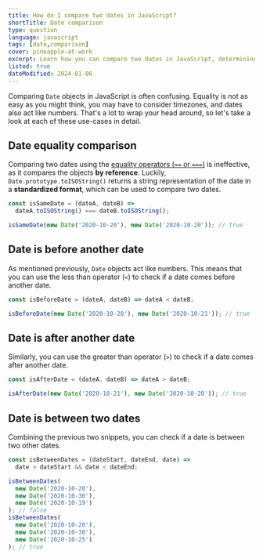 ```yaml
---
title: How do I compare two dates in JavaScript?
shortTitle: Date comparison
type: question
language: javascript
tags: [date,comparison]
cover: pineapple-at-work
excerpt: Learn how you can compare two dates in JavaScript, determining which one comes before or after the other.
listed: true
dateModified: 2024-01-06
---
```


Comparing `Date` objects in JavaScript is often confusing. Equality is not as easy as you might think, you may have to consider timezones, and dates also act like numbers. That's a lot to wrap your head around, so let's take a look at each of these use-cases in detail.

## Date equality comparison

Comparing two dates using the [equality operators (`==` or `===`)](/js/s/equality) is ineffective, as it compares the objects **by reference**. Luckily, `Date.prototype.toISOString()` returns a string representation of the date in a **standardized format**, which can be used to compare two dates.

```js
const isSameDate = (dateA, dateB) =>
  dateA.toISOString() === dateB.toISOString();

isSameDate(new Date('2020-10-20'), new Date('2020-10-20')); // true
```

## Date is before another date

As mentioned previously, `Date` objects act like numbers. This means that you can use the less than operator (`<`) to check if a date comes before another date.

```js
const isBeforeDate = (dateA, dateB) => dateA < dateB;

isBeforeDate(new Date('2020-10-20'), new Date('2020-10-21')); // true
```

## Date is after another date

Similarly, you can use the greater than operator (`>`) to check if a date comes after another date.

```js
const isAfterDate = (dateA, dateB) => dateA > dateB;

isAfterDate(new Date('2020-10-21'), new Date('2020-10-20')); // true
```

## Date is between two dates

Combining the previous two snippets, you can check if a date is between two other dates.

```js
const isBetweenDates = (dateStart, dateEnd, date) =>
  date > dateStart && date < dateEnd;

isBetweenDates(
  new Date('2020-10-20'),
  new Date('2020-10-30'),
  new Date('2020-10-19')
); // false
isBetweenDates(
  new Date('2020-10-20'),
  new Date('2020-10-30'),
  new Date('2020-10-25')
); // true
```

